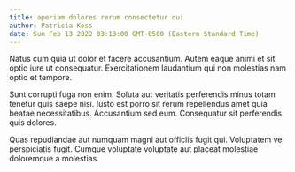 ```yaml
---
title: aperiam dolores rerum consectetur qui
author: Patricia Koss
date: Sun Feb 13 2022 03:13:00 GMT-0500 (Eastern Standard Time)
---
```

Natus cum quia ut dolor et facere accusantium. Autem eaque animi et sit optio iure ut consequatur. Exercitationem laudantium qui non molestias nam optio et tempore.

 Sunt corrupti fuga non enim. Soluta aut veritatis perferendis minus totam tenetur quis saepe nisi. Iusto est porro sit rerum repellendus amet quia beatae necessitatibus. Accusantium sed eum. Consequatur sit perferendis quis dolores.

 Quas repudiandae aut numquam magni aut officiis fugit qui. Voluptatem vel perspiciatis fugit. Cumque voluptate voluptate aut placeat molestiae doloremque a molestias.